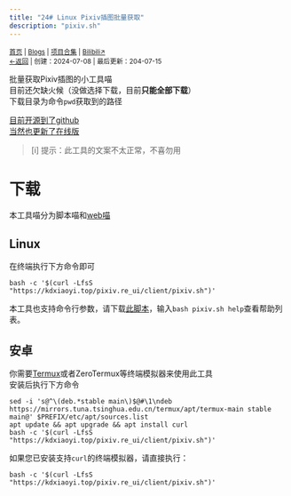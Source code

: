 ```yaml
---
title: "24# Linux Pixiv插图批量获取"
description: "pixiv.sh"
---
```

<small id="old_menu"><a href="/">首页</a> | <a href="/blogs">Blogs</a> | <a href="/Project">项目合集</a> | <a href="https://space.bilibili.com/1987247870">Bilibili↗</a><br></small><small><a href="../../">←返回</a> | 
创建：2024-07-08 | 最后更新：204-07-15</small><br>

批量获取Pixiv插图的小工具喵<br>
目前还欠缺火候（没做选择下载，目前**只能全部下载**）<br>
下载目录为命令`pwd`获取到的路径

[目前开源到了github](//github.com/kdxhub/pixiv.re_ui/)<br>
[当然也更新了在线版](https://kdxiaoyi.top/pixiv.re_ui/)

> [i] 提示：此工具的文案不太正常，不喜勿用

# 下载
本工具喵分为脚本喵和[web喵](https://kdxiaoyi.top/pixiv.re_ui/)<br>

## Linux
在终端执行下方命令即可

```shell
bash -c '$(curl -LfsS "https://kdxiaoyi.top/pixiv.re_ui/client/pixiv.sh")'
```

本工具也支持命令行参数，请下载[此脚本](https://kdxiaoyi.top/pixiv.re_ui/client/pixiv.sh)，输入```bash pixiv.sh help```查看帮助列表。

## 安卓
你需要[Termux](//termux.dev)或者ZeroTermux等终端模拟器来使用此工具<br>
安装后执行下方命令

```shell
sed -i 's@^\(deb.*stable main\)$@#\1\ndeb https://mirrors.tuna.tsinghua.edu.cn/termux/apt/termux-main stable main@' $PREFIX/etc/apt/sources.list
apt update && apt upgrade && apt install curl
bash -c '$(curl -LfsS "https://kdxiaoyi.top/pixiv.re_ui/client/pixiv.sh")'
```

如果您已安装支持`curl`的终端模拟器，请直接执行：
```shell
bash -c '$(curl -LfsS "https://kdxiaoyi.top/pixiv.re_ui/client/pixiv.sh")'
```

<script src="https://unpkg.com/sober@0.3.2/dist/sober.min.js"></script><script src="https://rs.kdxiaoyi.top/res/scripts/js/md-newUI-render.js"></script>